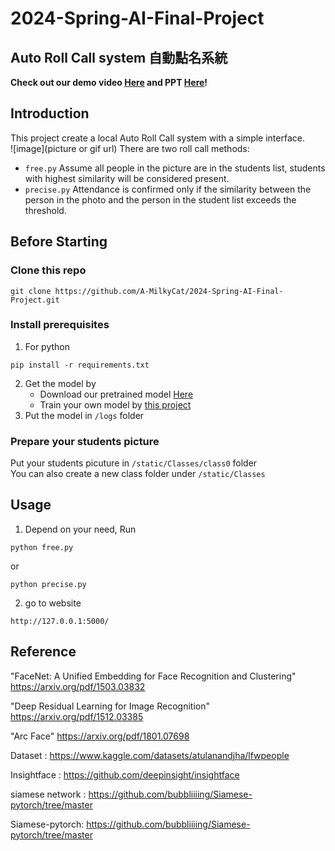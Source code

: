 # 2024-Spring-AI-Final-Project
## Auto Roll Call system 自動點名系統
**Check out our demo video [Here](https://google.com) and PPT [Here]([https://google.com](https://docs.google.com/presentation/d/1TjFuRr5vVuy6mjkHQ2ntSJ5wVJuoA7EmUwdwKCe0xV4/edit?usp=sharing))!** 
## Introduction
This project create a local Auto Roll Call system with a simple interface.  
![image](picture or gif url)
There are two roll call methods:
- ```free.py``` Assume all people in the picture are in the students list, students with highest similarity  will be considered present.
- ```precise.py``` Attendance is confirmed only if the similarity between the person in the photo and the person in the student list exceeds the threshold.
## Before Starting
### Clone this repo
```
git clone https://github.com/A-MilkyCat/2024-Spring-AI-Final-Project.git
```
### Install prerequisites
1. For python
```
pip install -r requirements.txt
```
2. Get the model by  
   - Download our pretrained model [Here](https://drive.google.com/file/d/10uY-Wbg71nDSsKxRduoUBIazWRFdW7I4/view?usp=sharing)  
   - Train your own model by [this project](https://github.com/bubbliiiing/Siamese-pytorch/tree/master)  
3. Put the model in ```/logs``` folder  
### Prepare your students picture 
Put your students picuture in ```/static/Classes/class0``` folder  
You can also create a new class folder  under ```/static/Classes```  
## Usage
1. Depend on your need, Run  
```
python free.py
```
or  
```
python precise.py
```
2. go to website  
```
http://127.0.0.1:5000/
```
## Reference
"FaceNet: A Unified Embedding for Face Recognition and Clustering" https://arxiv.org/pdf/1503.03832

"Deep Residual Learning for Image Recognition" https://arxiv.org/pdf/1512.03385

"Arc Face" https://arxiv.org/pdf/1801.07698

Dataset : https://www.kaggle.com/datasets/atulanandjha/lfwpeople

Insightface : https://github.com/deepinsight/insightface

siamese network : https://github.com/bubbliiiing/Siamese-pytorch/tree/master

Siamese-pytorch: https://github.com/bubbliiiing/Siamese-pytorch/tree/master
